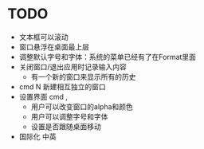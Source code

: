 # TODO

- 文本框可以滚动
- 窗口悬浮在桌面最上层
- 调整默认字号和字体：系统的菜单已经有了在Format里面
- 关闭窗口/退出应用时记录输入内容
    - 有一个新的窗口来显示所有的历史
- cmd N 新建相互独立的窗口
- 设置界面 cmd ,
    - 用户可以改变窗口的alpha和颜色
    - 用户可以调整字号和字体
    - 设置是否跟随桌面移动
- 国际化 中英
